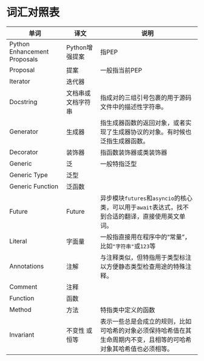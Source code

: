 # 词汇对照表

| 单词                         | 译文               | 说明                                                         |
| ---------------------------- | ------------------ | ------------------------------------------------------------ |
| Python Enhancement Proposals | Python增强提案     | 指PEP                                                        |
| Proposal                     | 提案               | 一般指当前PEP                                                |
| Iterator                     | 迭代器             |                                                              |
| Docstring                    | 文档串或文档字符串 | 指成对的三组引号包裹的用于源码文件中的描述性字符串。         |
| Generator                    | 生成器             | 指生成器函数的返回对象，或者实现了生成器协议的对象。有时候也泛指生成器函数。 |
| Decorator                    | 装饰器             | 指函数装饰器或类装饰器                                       |
| Generic                      | 泛                 | 一般特指泛型                                                 |
| Generic Type                 | 泛型               |                                                              |
| Generic Function             | 泛函数             |                                                              |
| Future                       | Future             | 异步模块`futures`和`asyncio`的核心类，可以用于`await`表达式，找不到合适的翻译，直接使用英文单词。 |
| Literal                      | 字面量             | 一般指直接用在程序中的“常量”，比如`"字符串"`或`123`等        |
| Annotations                  | 注解               | 与注释类似，但特指用于类型标注以方便静态类型检查用途的特殊注释。 |
| Comment                      | 注释               |                                                              |
| Function                     | 函数               |                                                              |
| Method                       | 方法               | 特指类中定义的函数                                           |
| Invariant                    | 不变性 或 恒等     | 表示一些总是会成立的规则，比如可哈希的对象必须保持哈希值在其生命周期内不变，且相等的可哈希对象其哈希值也必须相等。 |

